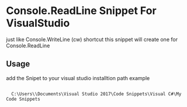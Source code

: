 # Console.ReadLine Snippet For VisualStudio

just like Console.WriteLine (cw) shortcut this snippet will create one for  Console.ReadLine


## Usage

add the Snipet to your visual studio installtion path 
example 

<code>
  C:\Users\<username>\Documents\Visual Studio 2017\Code Snippets\Visual C#\My Code Snippets</code>
